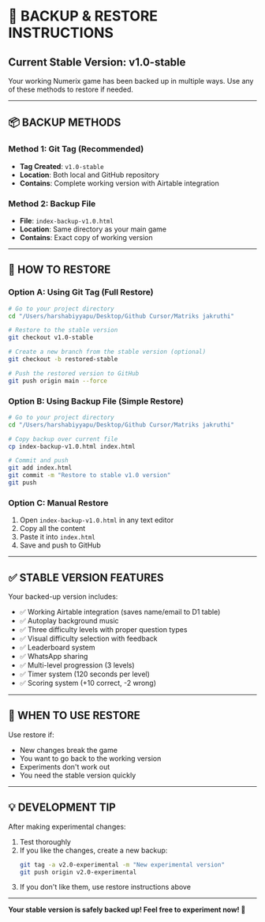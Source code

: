 # 🔄 BACKUP & RESTORE INSTRUCTIONS

## Current Stable Version: v1.0-stable

Your working Numerix game has been backed up in multiple ways. Use any of these methods to restore if needed.

---

## 📦 BACKUP METHODS

### Method 1: Git Tag (Recommended)
- **Tag Created**: `v1.0-stable`
- **Location**: Both local and GitHub repository
- **Contains**: Complete working version with Airtable integration

### Method 2: Backup File
- **File**: `index-backup-v1.0.html`
- **Location**: Same directory as your main game
- **Contains**: Exact copy of working version

---

## 🔄 HOW TO RESTORE

### Option A: Using Git Tag (Full Restore)
```bash
# Go to your project directory
cd "/Users/harshabiyyapu/Desktop/Github Cursor/Matriks jakruthi"

# Restore to the stable version
git checkout v1.0-stable

# Create a new branch from the stable version (optional)
git checkout -b restored-stable

# Push the restored version to GitHub
git push origin main --force
```

### Option B: Using Backup File (Simple Restore)
```bash
# Go to your project directory
cd "/Users/harshabiyyapu/Desktop/Github Cursor/Matriks jakruthi"

# Copy backup over current file
cp index-backup-v1.0.html index.html

# Commit and push
git add index.html
git commit -m "Restore to stable v1.0 version"
git push
```

### Option C: Manual Restore
1. Open `index-backup-v1.0.html` in any text editor
2. Copy all the content
3. Paste it into `index.html`
4. Save and push to GitHub

---

## ✅ STABLE VERSION FEATURES

Your backed-up version includes:
- ✅ Working Airtable integration (saves name/email to D1 table)
- ✅ Autoplay background music
- ✅ Three difficulty levels with proper question types
- ✅ Visual difficulty selection with feedback
- ✅ Leaderboard system
- ✅ WhatsApp sharing
- ✅ Multi-level progression (3 levels)
- ✅ Timer system (120 seconds per level)
- ✅ Scoring system (+10 correct, -2 wrong)

---

## 🎯 WHEN TO USE RESTORE

Use restore if:
- New changes break the game
- You want to go back to the working version
- Experiments don't work out
- You need the stable version quickly

---

## 💡 DEVELOPMENT TIP

After making experimental changes:
1. Test thoroughly
2. If you like the changes, create a new backup:
   ```bash
   git tag -a v2.0-experimental -m "New experimental version"
   git push origin v2.0-experimental
   ```
3. If you don't like them, use restore instructions above

---

**Your stable version is safely backed up! Feel free to experiment now! 🚀**
